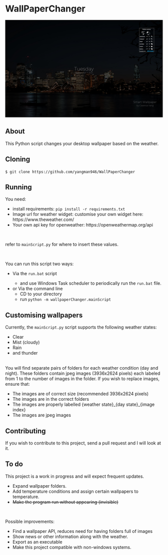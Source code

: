 # WallPaperChanger

<p align="center">
    <img src=".github/images/wallpaper.jpeg" alt="wallpaper">
</p>

## About
This Python script changes your desktop wallpaper based on the weather.
  
## Cloning

`$ git clone https://github.com/yangman946/WallPaperChanger`

## Running
You need:
<ul>
  <li>install requirements: <code>pip install -r requirements.txt</code> </li>
  <li>Image url for weather widget: customise your own widget here: https://www.theweather.com/</li>
  <li>Your own api key for openweather: https://openweathermap.org/api </li>
</ul>

<br>

refer to `mainScript.py` for where to insert these values. 

<br>

You can run this script two ways:

<ul>
  <li>Via the <code>run.bat</code> script</li>
    <ul>
        <li>and use Windows Task scheduler to periodically run the <code>run.bat</code> file. </li>
    </ul>
  <li>or Via the command line
    <ul>
      <li>CD to your directory</li>
      <li>run <code>python -m wallpaperChanger.mainScript</code> </li>
    </ul>
  </li>
</ul>



## Customising wallpapers

Currently, the `mainScript.py` script supports the following weather states:
<ul>
  <li>Clear </li>
  <li>Mist (cloudy)</li>
  <li>Rain </li>
  <li>and thunder </li>
</ul>

<br>
You will find separate pairs of folders for each weather condition (day and night). 
These folders contain jpeg images (3936x2624 pixels) each labeled from 1 to the number of images in the folder. 
If you wish to replace images, ensure that:
<br>
<ul>
  <li>The images are of correct size (recommended 3936x2624 pixels)</li>
  <li>The images are in the correct folders</li>
  <li>The images are properly labelled {weather state}_{day state}_{image index} </li>
  <li>The images are jpeg images </li>
</ul>


## Contributing

If you wish to contribute to this project, send a pull request and I will look at it.

## To do

This project is a work in progress and will expect frequent updates.
<br>
<ul>
  <li>Expand wallpaper folders.</li>
  <li>Add temperature conditions and assign certain wallpapers to temperature. </li>
  <li><s>Make the program run without appearing (invisible)</s></li>
</ul>

<br>

Possible improvements:
<br>
<ul>
  <li>Find a wallpaper API, reduces need for having folders full of images</li>
  <li>Show news or other information along with the weather.</li>
  <li>Export as an executable</li>
  <li>Make this project compatible with non-windows systems.</li>
</ul>
